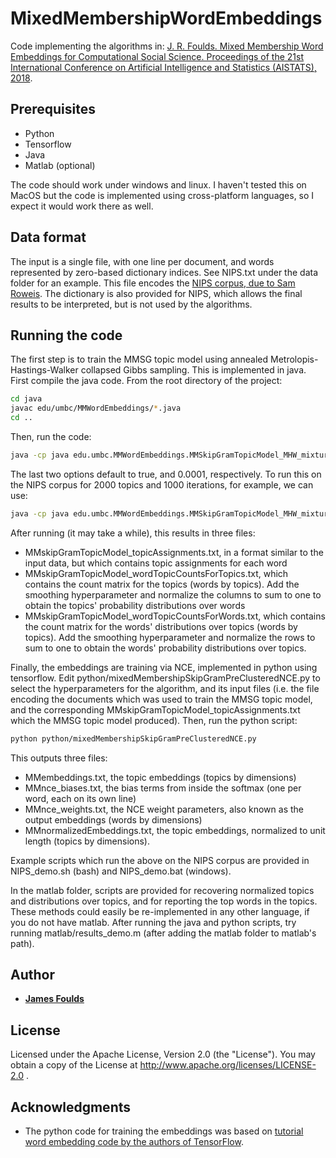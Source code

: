 # MixedMembershipWordEmbeddings
Code implementing the algorithms in: [J. R. Foulds. Mixed Membership Word Embeddings for Computational Social Science. Proceedings of the 21st International Conference on Artificial Intelligence and Statistics (AISTATS), 2018](http://jfoulds.informationsystems.umbc.edu/papers/2018/Foulds2018MMWE_AISTATS.pdf).


## Prerequisites

* Python
* Tensorflow
* Java
* Matlab (optional)

The code should work under windows and linux.  I haven't tested this on MacOS but the code is implemented using cross-platform languages, so I expect it would work there as well.

## Data format

The input is a single file, with one line per document, and words represented by zero-based dictionary indices.  See NIPS.txt under the data folder for an example.  This file encodes the [NIPS corpus, due to Sam Roweis](https://cs.nyu.edu/~roweis/data.html).  The dictionary is also provided for NIPS, which allows the final results to be interpreted, but is not used by the algorithms.

## Running the code
The first step is to train the MMSG topic model using annealed Metrolopis-Hastings-Walker collapsed Gibbs sampling.  This is implemented in java.  First compile the java code.  From the root directory of the project:
```bash
cd java
javac edu/umbc/MMWordEmbeddings/*.java
cd ..
```

Then, run the code:
```bash
java -cp java edu.umbc.MMWordEmbeddings.MMSkipGramTopicModel_MHW_mixtureOfExperts filename numTopics numDocuments numWords numIterations contextSize alpha_k beta_w doAnnealing annealingFinalTemperature
```
The last two options default to true, and 0.0001, respectively.  To run this on the NIPS corpus for 2000 topics and 1000 iterations, for example, we can use:
```bash
java -cp java edu.umbc.MMWordEmbeddings.MMSkipGramTopicModel_MHW_mixtureOfExperts data/NIPS.txt 2000 1740 13649 1000 5 0.01 0.001 true
```
After running (it may take a while), this results in three files:

* MMskipGramTopicModel_topicAssignments.txt, in a format similar to the input data, but which contains topic assignments for each word
* MMskipGramTopicModel_wordTopicCountsForTopics.txt, which contains the count matrix for the topics (words by topics).  Add the smoothing hyperparameter and normalize the columns to sum to one to obtain the topics' probability distributions over words
* MMskipGramTopicModel_wordTopicCountsForWords.txt, which contains the count matrix for the words' distributions over topics (words by topics).  Add the smoothing hyperparameter and normalize the rows to sum to one to obtain the words' probability distributions over topics.

Finally, the embeddings are training via NCE, implemented in python using tensorflow.  Edit python/mixedMembershipSkipGramPreClusteredNCE.py to select the hyperparameters for the algorithm, and its input files (i.e. the file encoding the documents which was used to train the MMSG topic model, and the corresponding MMskipGramTopicModel_topicAssignments.txt which the MMSG topic model produced).  Then, run the python script:
```bash
python python/mixedMembershipSkipGramPreClusteredNCE.py
```

This outputs three files:
* MMembeddings.txt, the topic embeddings (topics by dimensions)
* MMnce_biases.txt, the bias terms from inside the softmax (one per word, each on its own line)
* MMnce_weights.txt,  the NCE weight parameters, also known as the output embeddings (words by dimensions)
* MMnormalizedEmbeddings.txt, the topic embeddings, normalized to unit length (topics by dimensions). 

Example scripts which run the above on the NIPS corpus are provided in NIPS_demo.sh (bash) and NIPS_demo.bat (windows).

In the matlab folder, scripts are provided for recovering normalized topics and distributions over topics, and for reporting the top words in the topics.  These methods could easily be re-implemented in any other language, if you do not have matlab.  After running the java and python scripts, try running matlab/results_demo.m (after adding the matlab folder to matlab's path).

## Author

* [**James Foulds**](http://jfoulds.informationsystems.umbc.edu/)

## License
Licensed under the Apache License, Version 2.0 (the "License"). You may obtain a copy of the License at http://www.apache.org/licenses/LICENSE-2.0 .

## Acknowledgments

* The python code for training the embeddings was based on [tutorial word embedding code by the authors of TensorFlow](https://www.tensorflow.org/tutorials/word2vec).
